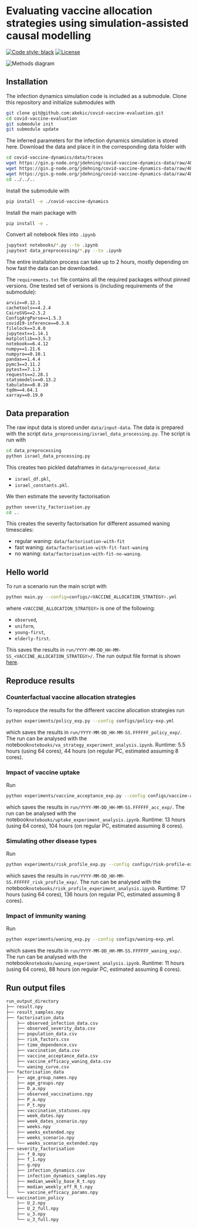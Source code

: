 # Evaluating vaccine allocation strategies using simulation-assisted causal modelling

[![Code style: black](https://img.shields.io/badge/code%20style-black-000000.svg)](https://github.com/psf/black)
[![License](https://img.shields.io/badge/License-BSD_3--Clause-blue.svg)](https://opensource.org/licenses/BSD-3-Clause)

![Methods diagram](methods_diagram.png)

## Installation

The infection dynamics simulation code is included as a submodule. Clone this repository and initialize submodules with
```bash
git clone git@github.com:akekic/covid-vaccine-evaluation.git
cd covid-vaccine-evaluation
git submodule init
git submodule update 
```
The inferred parameters for the infection dynamics simulation is stored here. 
Download the data and place it in the corresponding data folder with
```bash
cd covid-vaccine-dynamics/data/traces
wget https://gin.g-node.org/jdehning/covid-vaccine-dynamics-data/raw/488d5b6235be00e37c872ced080af713cdf92d1d/traces/run-begin=2020-12-20-end=2021-12-19-C_mat=70-V1_eff=70-V2_eff=90-V3_eff=95-influx=0.5-draws=500.pkl
wget https://gin.g-node.org/jdehning/covid-vaccine-dynamics-data/raw/488d5b6235be00e37c872ced080af713cdf92d1d/traces/run-begin=2020-12-20-end=2021-12-19-C_mat=80-V1_eff=70-V2_eff=90-V3_eff=95-influx=0.5-draws=500.pkl
wget https://gin.g-node.org/jdehning/covid-vaccine-dynamics-data/raw/488d5b6235be00e37c872ced080af713cdf92d1d/traces/run-begin=2020-12-20-end=2021-12-19-C_mat=90-V1_eff=70-V2_eff=90-V3_eff=95-influx=0.5-draws=500.pkl
cd ../../..
``` 
Install the submodule with
```bash
pip install -e ./covid-vaccine-dynamics
```
Install the main package with
```bash
pip install -e .
```

Convert all notebook files into `.ipynb`

```bash
jupytext notebooks/*.py --to .ipynb
jupytext data_preprocessing/*.py --to .ipynb
```

The entire installation process can take up to 2 hours, mostly depending on how fast the data can be downloaded.

The `requirements.txt` file contains all the required packages without pinned versions.
One tested set of versions is (including requirements of the submodule):
```
arviz==0.12.1
cachetools==4.2.4
CairoSVG==2.5.2
ConfigArgParse==1.5.3
covid19-inference==0.3.6
filelock==3.8.0
jupytext==1.14.1
matplotlib==3.5.3
notebook==6.4.12
numpy==1.21.6 
numpyro==0.10.1
pandas==1.4.4
pymc3==3.11.2
pytest==7.1.3
requests==2.28.1
statsmodels==0.13.2
tabulate==0.8.10
tqdm==4.64.1
xarray==0.19.0
```

## Data preparation

The raw input data is stored under `data/input-data`.
The data is prepared with the script `data_preprocessing/israel_data_processing.py`.
The script is run with
```bash
cd data_preprocessing
python israel_data_processing.py
```
This creates two pickled dataframes in `data/preprocessed_data`:
- `israel_df.pkl`,
- `israel_constants.pkl`.

We then estimate the severity factorisation
```bash
python severity_factorisation.py
cd ..
```

This creates the severity factorisation for different assumed waning timescales:
- regular waning: `data/factorisation-with-fit`
- fast waning: `data/factorisation-with-fit-fast-waning`
- no waning: `data/factorisation-with-fit-no-waning`.



## Hello world

To run a scenario run the main script with
```bash 
python main.py --config=configs/<VACCINE_ALLOCATION_STRATEGY>.yml
```
where `<VACCINE_ALLOCATION_STRATEGY>` is one of the following:
- `observed`,
- `uniform`,
- `young-first`,
- `elderly-first`.

This saves the results in `run/YYYY-MM-DD_HH-MM-SS_<VACCINE_ALLOCATION_STRATEGY>/`.
The run output file format is shown [here](#run-output-files).

## Reproduce results
### Counterfactual vaccine allocation strategies

To reproduce the results for the different vaccine allocation strategies run
```bash
python experiments/policy_exp.py --config configs/policy-exp.yml
```
which saves the results in `run/YYYY-MM-DD_HH-MM-SS.FFFFFF_policy_exp/`.
The run can be analysed with the notebook`notebooks/va_strategy_experiment_analysis.ipynb`.
Runtime: 5.5 hours (using 64 cores), 44 hours (on regular PC, estimated assuming 8 cores).

### Impact of vaccine uptake

Run
```bash
python experiments/vaccine_acceptance_exp.py --config configs/vaccine-acceptance-exp.yml
```
which saves the results in `run/YYYY-MM-DD_HH-MM-SS.FFFFFF_acc_exp/`.
The run can be analysed with the notebook`notebooks/uptake_experiment_analysis.ipynb`.
Runtime: 13 hours (using 64 cores), 104 hours (on regular PC, estimated assuming 8 cores).

### Simulating other disease types

Run
```bash
python experiments/risk_profile_exp.py --config configs/risk-profile-exp.yml
```
which saves the results in `run/YYYY-MM-DD_HH-MM-SS.FFFFFF_risk_profile_exp/`.
The run can be analysed with the notebook`notebooks/risk_profile_experiment_analysis.ipynb`.
Runtime: 17 hours (using 64 cores), 136 hours (on regular PC, estimated assuming 8 cores).

### Impact of immunity waning

Run
```bash
python experiments/waning_exp.py --config configs/waning-exp.yml
```
which saves the results in `run/YYYY-MM-DD_HH-MM-SS.FFFFFF_waning_exp/`.
The run can be analysed with the notebook`notebooks/waning_experiment_analysis.ipynb`.
Runtime: 11 hours (using 64 cores), 88 hours (on regular PC, estimated assuming 8 cores).

## Run output files

```bash
run_output_directory
├── result.npy
├── result_samples.npy
├── factorisation_data
│   ├── observed_infection_data.csv
│   ├── observed_severity_data.csv
│   ├── population_data.csv
│   ├── risk_factors.csv
│   ├── time_dependence.csv
│   ├── vaccination_data.csv
│   ├── vaccine_acceptance_data.csv
│   ├── vaccine_efficacy_waning_data.csv
│   └── waning_curve.csv
├── factorisation_data
│   ├── age_group_names.npy
│   ├── age_groups.npy
│   ├── D_a.npy
│   ├── observed_vaccinations.npy
│   ├── P_a.npy
│   ├── P_t.npy
│   ├── vaccination_statuses.npy
│   ├── week_dates.npy
│   ├── week_dates_scenario.npy
│   ├── weeks.npy
│   ├── weeks_extended.npy
│   ├── weeks_scenario.npy
│   └── weeks_scenario_extended.npy
├── severity_factorisation
│   ├── f_0.npy
│   ├── f_1.npy
│   ├── g.npy
│   ├── infection_dynamics.csv
│   ├── infection_dynamics_samples.npy
│   ├── median_weekly_base_R_t.npy
│   ├── median_weekly_eff_R_t.npy
│   └── vaccine_efficacy_params.npy
└── vaccination_policy
    ├── U_2.npy
    ├── U_2_full.npy
    ├── u_3.npy
    └── u_3_full.npy

```






